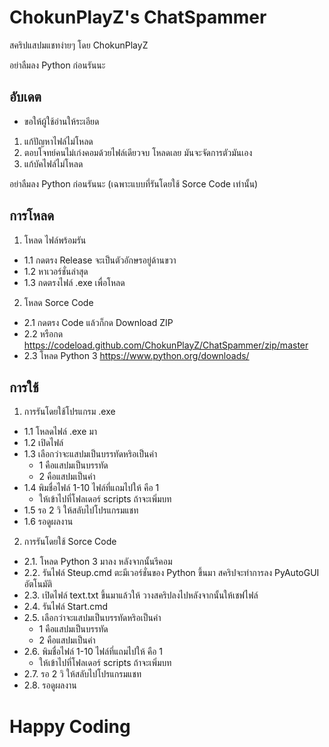 # ChokunPlayZ's ChatSpammer
สคริปแสปมแชทง่ายๆ โดย ChokunPlayZ

อย่าลืมลง Python ก่อนรันนะ

## อับเดต
- ขอให้ผู้ใช้อ่านให้ระเอียด
1. แก้ปัญหาไฟล์ไม่โหลด
2. ตอบโจทย์คนไม่เก่งคอมด้วยไฟล์เดียวจบ โหลดเลย มันจะจัดการตัวมันเอง
3. แก้บัคไฟล์ไม่โหลด

อย่าลืมลง Python ก่อนรันนะ
(เฉพาะแบบที่รันโดยใช้ Sorce Code เท่านั้น)

## การโหลด
1. โหลด ไฟล์พร้อมรัน
  - 1.1 กดตรง Release จะเป็นตัวอักษรอยู่ด้านขวา
  - 1.2 หาเวอร์ชั่นล่าสุด
  - 1.3 กดตรงไฟล์ .exe เพื่อโหลด

2. โหลด Sorce Code
  - 2.1 กดตรง Code แล้วก็กด Download ZIP
  - 2.2 หรือกด https://codeload.github.com/ChokunPlayZ/ChatSpammer/zip/master
  - 2.3 โหลด Python 3 https://www.python.org/downloads/

## การใช้
1. การรันโดยใช้โปรแกรม .exe
  - 1.1 โหลดไฟล์ .exe มา
  - 1.2 เปิดไฟล์
  - 1.3 เลือกว่าจะแสปมเป็นบรรทัดหริอเป็นคำ 
    - 1 คือแสปมเป็นบรรทัด
    - 2 คือแสปมเป็นคำ
  - 1.4 พิมชื่อไฟล์ 1-10 ไฟล์ที่แถมไปให้ คือ 1
    - ให้เข้าไปที่โฟลเดอร์ scripts ถ้าจะเพิ่มบท
  - 1.5 รอ 2 วิ ให้สลับไปโปรแกรมแชท
  - 1.6 รอดูผลงาน

2. การรันโดยใช้ Sorce Code
  - 2.1. โหลด Python 3 มาลง หลังจากนั้นรีคอม
  - 2.2. รันไฟล์ Steup.cmd ตะมีเวอร์ชั่นของ Python ขึ้นมา
    สคริปจะทำการลง PyAutoGUI อัตโนมัติ
  - 2.3. เปิดไฟล์ text.txt ขึ้นมาแล้วให้ วางสคริปลงไปหลังจากนั้นให้เชฟไฟล์
  - 2.4. รันไฟล์ Start.cmd
  - 2.5. เลือกว่าจะแสปมเป็นบรรทัดหริอเป็นคำ 
    - 1 คือแสปมเป็นบรรทัด
    - 2 คือแสปมเป็นคำ
  - 2.6. พิมชื่อไฟล์ 1-10 ไฟล์ที่แถมไปให้ คือ 1
    - ให้เข้าไปที่โฟลเดอร์ scripts ถ้าจะเพิ่มบท
  - 2.7. รอ 2 วิ ให้สลับไปโปรแกรมแชท
  - 2.8. รอดูผลงาน

# Happy Coding
